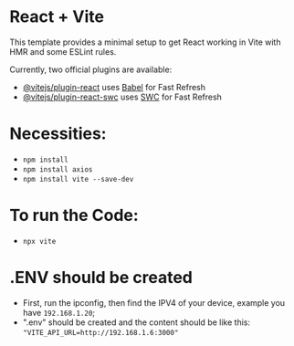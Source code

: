 # React + Vite

This template provides a minimal setup to get React working in Vite with HMR and some ESLint rules.

Currently, two official plugins are available:

- [@vitejs/plugin-react](https://github.com/vitejs/vite-plugin-react/blob/main/packages/plugin-react/README.md) uses [Babel](https://babeljs.io/) for Fast Refresh
- [@vitejs/plugin-react-swc](https://github.com/vitejs/vite-plugin-react-swc) uses [SWC](https://swc.rs/) for Fast Refresh


# Necessities: 
- `npm install`
- `npm install axios`
- `npm install vite --save-dev`


# To run the Code:
- `npx vite`

# .ENV should be created
- First, run the ipconfig, then find the IPV4 of your device, example you have `192.168.1.20`;
- ".env" should be created and the content should be like this: `"VITE_API_URL=http://192.168.1.6:3000"`
